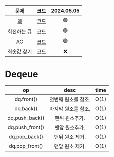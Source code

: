 |                         문제                         |        코드         | 2024.05.05 |
| :--------------------------------------------------: | :-----------------: | :--------: |
|     [덱](https://www.acmicpc.net/problem/10866)      | [코드](./10866.cpp) |     🟢      |
| [회전하는 큐](https://www.acmicpc.net/problem/1021)  | [코드](./1021.cpp)  |     🟢      |
|      [AC](https://www.acmicpc.net/problem/5430)      | [코드](./5430.cpp)  |     🟢      |
| [최솟값 찾기](https://www.acmicpc.net/problem/11003) | [코드](./11003.cpp) |     ❌      |


# Deqeue
|       op        |        desc         | time  |
| :-------------: | :-----------------: | :---: |
|   dq.front()    | 첫번째 원소를 참조. | O(1)  |
|    dq.back()    | 마지막 원소를 참조. | O(1)  |
| dq.push_back()  |   맨뒤 원소추가.    | O(1)  |
| dq.push_front() |   맨앞 원소추가.    | O(1)  |
|  dq.pop_back()  |   맨뒤 원소 제거.   | O(1)  |
| dq.pop_front()  |   맨앞 원소 제거.   | O(1)  |
